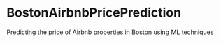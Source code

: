 # BostonAirbnbPricePrediction
Predicting the price of Airbnb properties in Boston using ML techniques
